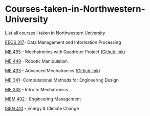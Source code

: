 # Courses-taken-in-Northwestern-University
List all courses I taken in Northwestern University

[EECS 317](http://www.mccormick.northwestern.edu/eecs/courses/descriptions/317.html)- Data Management and Information Processing

[ME 495](http://www.mccormick.northwestern.edu/mechanical/courses/descriptions/495-applied-mechatronics-quadrotor-design-and-control.html) - Mechatronics with Quadrotor Project ([Github link](https://github.com/MuMu1018/Mengjiao_ME495_2017))

[ME 449](http://www.mccormick.northwestern.edu/mechanical/courses/descriptions/449-robotic-manipulation.html) - Robotic Manipulation

[ME 433](http://www.mccormick.northwestern.edu/mechanical/courses/descriptions/433-advanced-mechatronics.html) - Advanced Mechatronics ([Github link](https://github.com/MuMu1018/Mengjiao_ME433_2017))

[ME 341](https://www.mccormick.northwestern.edu/mechanical/courses/descriptions/341-computational-methods-for-engineering-design.html)- Computational Methods for Engineering Design

[ME 333](http://www.mccormick.northwestern.edu/mechanical/courses/descriptions/333-introduction-to-mechatronics.html) - Intro to Mechatronics

[MEM 402](http://www.mccormick.northwestern.edu/engineering-management/curriculum/descriptions/402.html) - Engineering Management

[ISEN 410](http://isen.northwestern.edu/isen-410-topics-in-contemporary-energy-and-climate-change) - Energy & Climate Change

